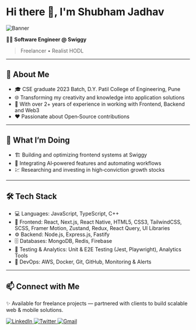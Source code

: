 # Hi there 👋, I'm **Shubham Jadhav**

![Banner](https://github.com/ShubhamSj07/ShubhamSj07/assets/56510414/b4007d22-b127-47e0-a500-8c64d93d40c3)

👨‍💻 **Software Engineer @ Swiggy**
> Freelancer • Realist HODL

---

## 🚀 About Me

- 🎓 CSE graduate 2023 Batch, D.Y. Patil College of Engineering, Pune
- 🌐 Transforming my creativity and knowledge into application solutions
- 💼 With over 2+ years of experience in working with Frontend, Backend and Web3
- ❤️ Passionate about Open‑Source contributions

---

## 🔭 What I’m Doing

- 🏗️ Building and optimizing frontend systems at Swiggy
- 🤖 Integrating AI‑powered features and automating workflows
- 💹 Researching and investing in high‑conviction growth stocks

---

## 🛠️ Tech Stack

- 💻 Languages: JavaScript, TypeScript, C++
- 🎨 Frontend: React, Next.js, React Native, HTML5, CSS3, TailwindCSS, SCSS, Framer Motion, Zustand, Redux, React Query, UI Libraries
- ⚙️ Backend: Node.js, Express.js, Fastify
- 🗄️ Databases: MongoDB, Redis, Firebase
- 🧪 Testing & Analytics: Unit & E2E Testing (Jest, Playwright), Analytics Tools
- 🚀 DevOps: AWS, Docker, Git, GitHub, Monitoring & Alerts

---

## 📫 Connect with Me

✨ Available for freelance projects — partnered with clients to build scalable web & mobile solutions.

  <a href="https://www.linkedin.com/in/shubhamjadhav07/" target="_blank" rel="noopener">
    <img src="https://img.shields.io/badge/LinkedIn-0A66C2?style=for-the-badge&logo=linkedin&logoColor=white" alt="LinkedIn" />
  </a>
  
  <a href="https://twitter.com/ShubhamSj077" target="_blank" rel="noopener">
    <img src="https://img.shields.io/badge/Twitter-1DA1F2?style=for-the-badge&logo=twitter&logoColor=white" alt="Twitter" />
  </a>
  
  <a href="mailto:dev.shubhamjadhav@gmail.com" target="_blank" rel="noopener">
    <img src="https://img.shields.io/badge/Gmail-D14836?style=for-the-badge&logo=gmail&logoColor=white" alt="Gmail" />
  </a>
